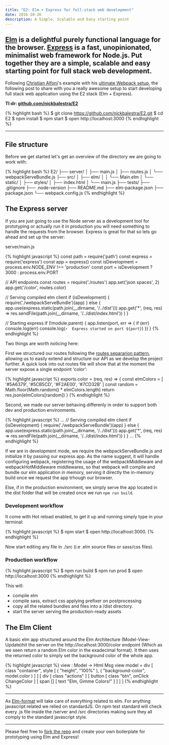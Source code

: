 ```yaml
---
title: "E2: Elm + Express for full-stack web development"
date: 2016-10-26
description: A Simple, Scalable and Easy starting point
---
```


## [Elm](http://elm-lang.org/) is a delightful purely functional language for the browser. [Express](https://expressjs.com/) is a fast, unopinionated, minimalist web framework for Node.js. Put together they are a simple, scalable and easy starting point for full stack web development.

Following [Christian Alfoni](https://twitter.com/christianalfoni)'s example with his [ultimate Webpack setup](https://github.com/christianalfoni/webpack-express-boilerplate), the following post to share with you a really awesome setup to start developing full stack web application using the E2 stack (Elm + Express).

**Tl:dr: [github.com/nickbalestra/E2](https://github.com/nickbalestra/E2)**

{% highlight bash %}
$ git clone https://github.com/nickbalestra/E2.git
$ cd E2
$ npm install
$ npm start
$ open http://localhost:3000
{% endhighlight %}

***

## File structure

Before we get started let's get an overview of the directory we are going to work with:

{% highlight bash %}
E2/
├── server/
│   ├── main.js
│   ├── routes.js
│   └── webpackServeBundle.js
├── src/
│   ├── elm/
│   │   └── Main.elm
│   └── static/
│       ├── styles/
│       ├── index.html
│       └── main.js
├── tests/
├── .gitignore
├── .node-version
├── README.md
├── elm-package.json
├── package.json
└── webpack.config.js
{% endhighlight %}

## The Express server

If you are just going to use the Node server as a development tool for prototyping or actually run it in production you will need something to handle the requests from the browser. Express is great for that so lets go ahead and set up the server:

server/main.js

{% highlight javascript %}
const path = require('path')
const express = require('express')
const app = express()
const isDevelopment = process.env.NODE_ENV !== 'production'
const port = isDevelopment ? 3000 : process.env.PORT

// API endpoints
const routes = require('./routes')
app.set('json spaces', 2)
app.get('/color', routes.color)

// Serving compiled elm client
if (isDevelopment) {
  require('./webpackServeBundle')(app)
} else {
  app.use(express.static(path.join(__dirname, '/../dist')))
  app.get('*', (req, res) =>
    res.sendFile(path.join(__dirname, '/../dist/index.html'))
  )
}

// Starting express
if (!module.parent) {
  app.listen(port, err => {
    if (err) console.log(err)
    console.log(`⚡  Express started on port ${port}`)
  })
}
{% endhighlight %}

Two things are worth noticing here:

First we structured our routes following the [routes separarion pattern](https://github.com/expressjs/express/blob/master/examples/route-separation), allowing us to easily extend and structure our API as we develop the project further. A quick look into out routes file will show that at the moment the server expose a single endpoint 'color':

{% highlight javascript %}
exports.color = (req, res) => {
  const elmColors = [
    '#5A6379',
    '#5CB5CD',
    '#F2AE00',
    '#7CD32B'
  ]
  const random = Math.floor(Math.random() * elmColors.length)
  return res.json(elmColors[random])
}
{% endhighlight %}

Second, we made our server behaving differenly in order to support both dev and production environments.

{% highlight javascript %}
...
// Serving compiled elm client
if (isDevelopment) {
  require('./webpackServeBundle')(app)
} else {
  app.use(express.static(path.join(__dirname, '/../dist')))
  app.get('*', (req, res) =>
    res.sendFile(path.join(__dirname, '/../dist/index.html'))
  )
}
...
{% endhighlight %}

If we are in development mode, we require the webpackServeBundle.js and initialize it by passing our express app. As the name suggest, it will handle configuring webpack, registering the usage of the webpackMiddleware and webpackHotMiddleware middlewares, so that webpack will compile and bundle our elm application in memory, serving it directly the in-memory build once we request the app trhough our browser.

Else, if in the production environment, we simply serve the app located in the dist folder that will be created once we run `npm run build`.

### Development workflow
It come with Hot reload enabled, to get it up and running simply type in your terminal:

{% highlight javascript %}
$ npm start
$ open http://localhost:3000.
{% endhighlight %}


Now start editing any file in ./src (i.e .elm source files or sass/css files).

### Production workflow

{% highlight javascript %}
$ npm run build
$ npm run prod
$ open http://localhost:3000
{% endhighlight %}


This will:
- compile elm
- compile sass, extract css applying prefixer on postprocessing
- copy all the related bundles and files into a /dist directory.
- start the server serving the production-ready assets


## The Elm Client

A basic elm app structured around the Elm Architecture (Model-View-Update)hit the server on the http://localhost:3000/color endpoint (Which as we seen return a random Elm color in the exadecimal format). It then uses the returned color to simply set the background color of the whole app.

{% highlight javascript %}
view : Model -> Html Msg
view model =
    div [ class "container", style [ ( "height", "100%" ), ( "background-color", model.color ) ] ]
        [ div [ class "actions" ]
            [ button [ class "btn", onClick ChangeColor ]
                [ span [] [ text "Elm, Gimme Colors!" ] ]
            ]
        ]
{% endhighlight %}

***

As [Elm-format](https://github.com/avh4/elm-format) will take care of everything related to elm. For anything javascript related we relied on standardJS. On npm test standard will check every .js file inside the /server and /src directories making sure they all comply to the standard javascript style.

***

Please feel free to [fork the repo](https://github.com/nickbalestra/E2) and create your own boilerplate for prototyping using Elm and Express!
